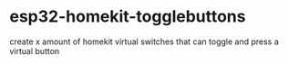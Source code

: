 # esp32-homekit-togglebuttons
create x amount of homekit virtual switches that can toggle and press a virtual button
